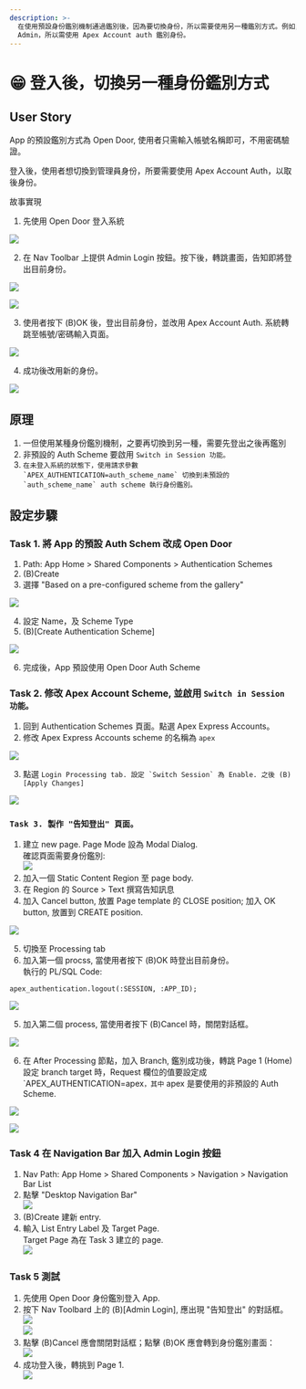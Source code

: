 ```yaml
---
description: >-
  在使用預設身份鑑別機制通過鑑別後，因為要切換身份，所以需要使用另一種鑑別方式。例如，原本使用 Open Door Auth，之後要因要切換成
  Admin，所以需使用 Apex Account auth 鑑別身份。
---
```


# 😁 登入後，切換另一種身份鑑別方式

## User Story

App 的預設鑑別方式為 Open Door, 使用者只需輸入帳號名稱即可，不用密碼驗證。

登入後，使用者想切換到管理員身份，所要需要使用 Apex Account Auth，以取後身份。



故事實現

1. 先使用 Open Door 登入系統

![](<../.gitbook/assets/image (37).png>)

2. 在 Nav Toolbar 上提供 Admin Login 按鈕。按下後，轉跳畫面，告知即將登出目前身份。

![](<../.gitbook/assets/image (38).png>)

![](<../.gitbook/assets/image (39).png>)

3. 使用者按下 (B)OK 後，登出目前身份，並改用 Apex Account Auth. 系統轉跳至帳號/密碼輸入頁面。

![](<../.gitbook/assets/image (40).png>)

4. 成功後改用新的身份。

![](<../.gitbook/assets/image (41).png>)



## 原理

1. 一但使用某種身份鑑別機制，之要再切換到另一種，需要先登出之後再鑑別
2. 非預設的 Auth Scheme 要啟用  `Switch in Session 功能。`
3. ``在未登入系統的狀態下，使用請求參數 `APEX_AUTHENTICATION=auth_scheme_name` 切換到未預設的 `auth_scheme_name` auth scheme 執行身份鑑別。``

## 設定步驟

### Task 1. 將 App 的預設 Auth Schem 改成 Open Door&#x20;

1. Path: App Home > Shared Components > Authentication Schemes&#x20;
2. (B)Create&#x20;
3. 選擇  "Based on a pre-configured scheme from the gallery"

![](<../.gitbook/assets/image (44).png>)

4. 設定 Name，及 Scheme Type
5. (B)\[Create Authentication Scheme]

![](<../.gitbook/assets/image (45).png>)

6. 完成後，App 預設使用 Open Door Auth Scheme

### Task 2. 修改 Apex Account Scheme, 並啟用 `Switch in Session 功能。`

1. 回到 Authentication Schemes 頁面。點選 Apex Express Accounts。
2. 修改 Apex Express Accounts scheme 的名稱為 `apex`&#x20;

![](<../.gitbook/assets/image (46).png>)

3. 點選 ``Login Processing tab. 設定 `Switch Session` 為 Enable. 之後 (B)[Apply Changes]``

![](<../.gitbook/assets/image (47).png>)

### `Task 3. 製作 "告知登出" 頁面。`

1. 建立 new page. Page Mode 設為 Modal Dialog.\
   確認頁面需要身份鑑別: \
   ![](<../.gitbook/assets/image (54).png>)
2. 加入一個 Static Content Region 至 page body.&#x20;
3. 在 Region 的 Source > Text 撰寫告知訊息
4. 加入 Cancel button, 放置 Page template 的 CLOSE position; 加入 OK button, 放置到 CREATE position.&#x20;

![](<../.gitbook/assets/image (48).png>)

5. 切換至 Processing tab
6. 加入第一個 procss, 當使用者按下 (B)OK 時登出目前身份。\
   執行的 PL/SQL Code:

```plsql
apex_authentication.logout(:SESSION, :APP_ID);
```

![](<../.gitbook/assets/image (49).png>)

5. 加入第二個 process, 當使用者按下 (B)Cancel 時，關閉對話框。

![](<../.gitbook/assets/image (50).png>)

6. 在 After Processing 節點，加入 Branch, 鑑別成功後，轉跳 Page 1 (Home)\
   設定 branch target 時，Request 欄位的值要設定成 \`APEX\_AUTHENTICATION=apex`，其中` apex 是要使用的非預設的 Auth Scheme.&#x20;

![](<../.gitbook/assets/image (51).png>)

![](<../.gitbook/assets/image (52).png>)

### Task 4 在 Navigation Bar 加入 Admin Login 按鈕

1. Nav Path: App Home > Shared Components > Navigation > Navigation Bar List
2. 點擊 "Desktop Navigation Bar"\
   ![](<../.gitbook/assets/image (31).png>)
3. (B)Create 建新 entry.
4. 輸入 List Entry Label 及 Target Page.\
   Target Page 為在 Task 3 建立的 page. \
   ![](<../.gitbook/assets/image (32).png>)

### Task 5 測試

1. 先使用 Open Door 身份鑑別登入 App.
2. 按下 Nav Toolbard 上的 (B)\[Admin Login], 應出現 "告知登出" 的對話框。\
   ![](<../.gitbook/assets/image (33).png>)\
   ![](<../.gitbook/assets/image (34).png>)
3. 點擊 (B)Cancel 應會關閉對話框；點擊 (B)OK 應會轉到身份鑑別畫面：\
   ![](<../.gitbook/assets/image (35).png>)
4. 成功登入後，轉挑到 Page 1. \
   ![](<../.gitbook/assets/image (36).png>)
